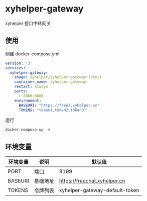 # xyhelper-gateway

xyhelper 接口中转网关

## 使用

创建 docker-compose.yml

```yaml
version: '3'
services:
  xyhelper-gateway:
    image: xyhelper/xyhelper-gateway:latest
    container_name: xyhelper-gateway
    restart: always
    ports:
      - 8080:8080
    environment:
      BASEURI: "https://free2.xyhelper.cn"
      TOKENS: "token1,token2,token3"

```

运行

```bash
docker-compose up -d
```




## 环境变量

| 环境变量 | 说明 | 默认值 |
| -------- | ---- | ------ |
| PORT     | 端口 | 8199   |
| BASEURI  | 基础地址 | https://freechat.xyhelper.cn |
| TOKENS   | 令牌列表 | xyhelper-gateway-default-token |
